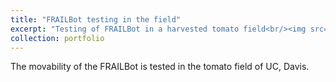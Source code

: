 ```yaml
---
title: "FRAILBot testing in the field"
excerpt: "Testing of FRAILBot in a harvested tomato field<br/><img src='/images/frailbot.HEIC'>"
collection: portfolio
---
```


The movability of the FRAILBot is tested in the tomato field of UC, Davis.